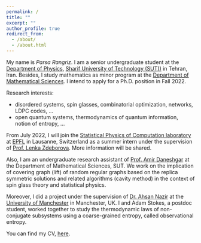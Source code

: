 ```yaml
---
permalink: /
title: ""
excerpt: ""
author_profile: true
redirect_from: 
  - /about/
  - /about.html
---
```


My name is _Parsa Rangriz_. I am a senior undergraduate student at the [Department of Physics](http://physics.sharif.ir/~web/), [Sharif University of Technology (SUT))](https://en.sharif.edu/) in Tehran, Iran. Besides, I study mathematics as minor program at the [Department of Mathematical Sciences](http://math.sharif.ir/). I intend to apply for a Ph.D. position in Fall 2022.

Research interests: 
- disordered systems, spin glasses, combinatorial optimization, networks, LDPC codes, ...
- open quantum systems, thermodynamics of quantum information, notion of entropy, ...

From July 2022, I will join the [Statistical Physics of Computation laboratory](https://www.epfl.ch/labs/spoc/) at [EPFL](https://www.epfl.ch/en/) in Lausanne, Switzerland as a summer intern under the supervision of [Prof. Lenka Zdeborova](https://people.epfl.ch/lenka.zdeborova/?lang=en). More information will be shared.

Also, I am an undergraduate research assistant of [Prof. Amir Daneshgar](http://mathsci.sharif.ir/faculties/daneshgar/) at the Department of Mathematical Sciences, SUT. We work on the implication of covering graph (lift) of random regular graphs based on the replica symmetric solutions and related algorithms (cavity method) in the context of spin glass theory and statistical physics.

Moreover, I did a project under the supervision of [Dr. Ahsan Nazir](https://www.research.manchester.ac.uk/portal/ahsan.nazir.html) at the [University of Manchester](https://www.manchester.ac.uk/) in Manchester, UK. I and Adam Stokes, a postdoc student, worked together to study the thermodynamic laws of non-conjugate subsystems using a coarse-grained entropy, called observational entropy.

You can find my CV, [here](/files/vitae.pdf).
